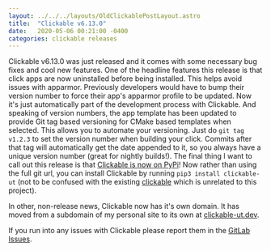 ```yaml
---
layout: ../../../layouts/OldClickablePostLayout.astro
title:  "Clickable v6.13.0"
date:   2020-05-06 00:21:00 -0400
categories: clickable releases
---
```


Clickable v6.13.0 was just released and it comes with some necessary bug fixes
and cool new features. One of the headline features this release is that click
apps are now uninstalled before being installed. This helps avoid issues with
apparmor. Previously developers would have to bump their version number to
force their app's apparmor profile to be updated. Now it's just automatically
part of the development process with Clickable. And speaking of version numbers,
the app template has been updated to provide Git tag based versioning for CMake
based templates when selected. This allows you to automate your versioning.
Just do `git tag v1.2.3` to set the version number when building your click.
Commits after that tag will automatically get the date appended to it, so you
always have a unique version number (great for nightly builds!). The final
thing I want to call out this release is that
[Clickable is now on PyPi](https://pypi.org/project/clickable-ut/)!
Now rather than using the full git url, you can install Clickable by running
`pip3 install clickable-ut` (not to be confused with the existing [clickable](https://pypi.org/project/clickable/)
which is unrelated to this project).

In other, non-release news, Clickable now has it's own domain. It has moved
from a subdomain of my personal site to its own at [clickable-ut.dev](https://clickable-ut.dev/en/latest/).

If you run into any issues with Clickable please report them in the
[GitLab Issues](https://gitlab.com/clickable/clickable/issues).

